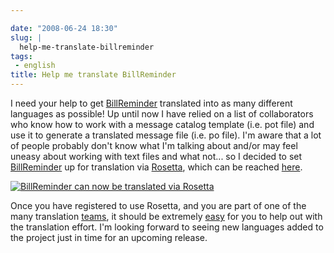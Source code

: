 ```yaml
---

date: "2008-06-24 18:30"
slug: |
  help-me-translate-billreminder
tags:
 - english
title: Help me translate BillReminder
---
```


I need your help to get
[BillReminder](http://billreminder.gnulinuxbrasil.org/) translated into
as many different languages as possible! Up until now I have relied on a
list of collaborators who know how to work with a message catalog
template (i.e. pot file) and use it to generate a translated message
file (i.e. po file). I'm aware that a lot of people probably don't know
what I'm talking about and/or may feel uneasy about working with text
files and what not... so I decided to set
[BillReminder](http://billreminder.gnulinuxbrasil.org/) up for
translation via [Rosetta](https://translations.launchpad.net), which can
be reached [here](https://translations.launchpad.net/billreminder).

[![BillReminder can now be translated via
Rosetta](http://farm4.static.flickr.com/3186/2608006852_aaecf7cbbe.jpg)](http://www.flickr.com/photos/ogmaciel/2608006852/)

Once you have registered to use Rosetta, and you are part of one of the
many translation
[teams](https://translations.launchpad.net/+groups/ubuntu-translators),
it should be extremely [easy](https://translations.launchpad.net/+about)
for you to help out with the translation effort. I'm looking forward to
seeing new languages added to the project just in time for an upcoming
release.
